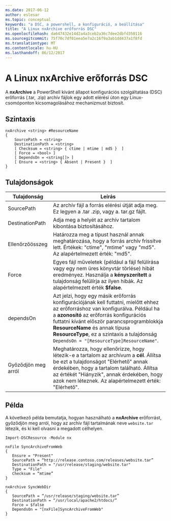 ```yaml
---
ms.date: 2017-06-12
author: eslesar
ms.topic: conceptual
keywords: "a DSC, a powershell, a konfiguráció, a beállítása"
title: "A Linux nxArchive erőforrás DSC"
ms.openlocfilehash: da647432e14d2a4a3ceb2a36c7dee2dbfd350116
ms.sourcegitcommit: 75f70c7df01eea5e7a2c16f9a3ab1dd437a1f8fd
ms.translationtype: MT
ms.contentlocale: hu-HU
ms.lasthandoff: 06/12/2017
---
```

# <a name="dsc-for-linux-nxarchive-resource"></a>A Linux nxArchive erőforrás DSC

A **nxArchive** a PowerShell kívánt állapot konfigurációs szolgáltatása (DSC) erőforrás (.tar, .zip) archív fájlok egy adott elérési úton egy Linux-csomóponton kicsomagolásához mechanizmust biztosít.

## <a name="syntax"></a>Szintaxis

```
nxArchive <string> #ResourceName
{
    SourcePath = <string>
    DestinationPath = <string>
    [ Checksum = <string> { ctime | mtime | md5 }  ]
    [ Force = <bool> ]
    [ DependsOn = <string[]> ]
    [ Ensure = <string> { Absent | Present }  ]
}
```

## <a name="properties"></a>Tulajdonságok

|  Tulajdonság |  Leírás | 
|---|---|
| SourcePath| Az archív fájl a forrás elérési útját adja meg. Ez legyen a .tar .zip, vagy a. tar.gz fájlt. | 
| DestinationPath| Adja meg a helyét az archív tartalom kibontása biztosításához.| 
| Ellenőrzőösszeg| Határozza meg a típust használ annak meghatározása, hogy a forrás archív frissítve lett. Értékek: "ctime", "mtime" vagy "md5". Az alapértelmezett érték: "md5".| 
| Force| Egyes fájl műveletek (például a fájl felülírása vagy egy nem üres könyvtár törlése) hibát eredményez. Használja a **kényszerített** a tulajdonság felülírja az ilyen hibák. Az alapértelmezett érték **$false**.| 
| dependsOn | Azt jelzi, hogy egy másik erőforrás konfigurációjának kell futtatni, mielőtt ehhez az erőforráshoz van konfigurálva. Például ha a **azonosító** az erőforrás konfigurációs futtatni kívánt először parancsprogramblokkja **ResourceName** és annak típusa **ResourceType**, ez a szintaxis a tulajdonság `DependsOn = "[ResourceType]ResourceName"`.| 
| Győződjön meg arról| Meghatározza, hogy ellenőrizze, hogy létezik-e a tartalom az archívum a **cél**. Állítsa be ezt a tulajdonságot "Elérhető" annak érdekében, hogy a tartalom található. Állítsa az értékét "Hiányzik", annak érdekében, hogy azok nem léteznek. Az alapértelmezett érték: "Elérhető".| 

## <a name="example"></a>Példa

A következő példa bemutatja, hogyan használható a **nxArchive** erőforrást, győződjön meg arról, hogy az archív fájl tartalmának neve `website.tar` létezik, és ki kell olvasni a megadott célhelyen.

```
Import-DSCResource -Module nx 

nxFile SyncArchiveFromWeb
{
   Ensure = "Present"
   SourcePath = “http://release.contoso.com/releases/website.tar”
   DestinationPath = "/usr/release/staging/website.tar"
   Type = "File"
   Checksum = “mtime”
}

nxArchive SyncWebDir
{
   SourcePath = “/usr/release/staging/website.tar”
   DestinationPath = “/usr/local/apache2/htdocs/”
   Force = $false
   DependsOn = "[nxFile]SyncArchiveFromWeb"
} 
```

